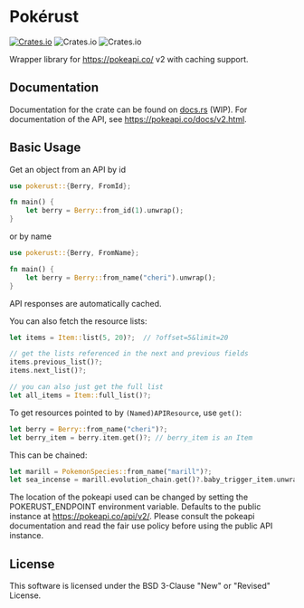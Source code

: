 # Pokérust
[![Crates.io](https://img.shields.io/crates/v/pokerust?style=flat-square)](https://crates.io/crates/pokerust)
![Crates.io](https://img.shields.io/crates/d/pokerust?style=flat-square)
![Crates.io](https://img.shields.io/crates/l/pokerust?style=flat-square)

Wrapper library for <https://pokeapi.co/> v2 with caching support.

## Documentation

Documentation for the crate can be found on
[docs.rs](https://docs.rs/pokerust) (WIP). For documentation of the API, see
<https://pokeapi.co/docs/v2.html>.

## Basic Usage

Get an object from an API by id

```rust
use pokerust::{Berry, FromId};

fn main() {
    let berry = Berry::from_id(1).unwrap();
}
```

or by name

```rust
use pokerust::{Berry, FromName};

fn main() {
    let berry = Berry::from_name("cheri").unwrap();
}
```

API responses are automatically cached.

You can also fetch the resource lists:

```rust
let items = Item::list(5, 20)?;  // ?offset=5&limit=20

// get the lists referenced in the next and previous fields
items.previous_list()?;
items.next_list()?;

// you can also just get the full list
let all_items = Item::full_list()?;
```

To get resources pointed to by `(Named)APIResource`, use `get()`:

```rust
let berry = Berry::from_name("cheri")?;
let berry_item = berry.item.get()?; // berry_item is an Item
```

This can be chained:

```rust
let marill = PokemonSpecies::from_name("marill")?;
let sea_incense = marill.evolution_chain.get()?.baby_trigger_item.unwrap().get()?;
```

The location of the pokeapi used can be changed by setting the
POKERUST_ENDPOINT environment variable. Defaults to the public instance at
<https://pokeapi.co/api/v2/>. Please consult the pokeapi documentation and read
the fair use policy before using the public API instance.

## License

This software is licensed under the BSD 3-Clause "New" or "Revised" License.

